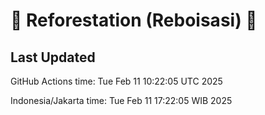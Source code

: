 
# 🌳 Reforestation (Reboisasi) 🌲

## Last Updated

GitHub Actions time: Tue Feb 11 10:22:05 UTC 2025

Indonesia/Jakarta time: Tue Feb 11 17:22:05 WIB 2025
